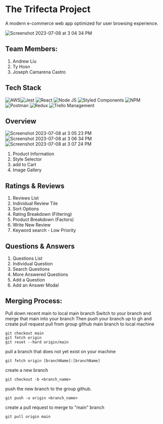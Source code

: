# The Trifecta Project 

A modern e-commerce web app optimized for user browsing experience.

![Screenshot 2023-07-08 at 3 04 34 PM](https://github.com/TheTrifectaProject/FEC-Sprint/assets/104655832/08a59fee-e88e-4f11-9a12-3ffbaa01b622)

## Team Members:

1. Andrew Liu
2. Ty Hosn
3. Joseph Camarena Castro

## Tech Stack

![AWS](https://img.shields.io/badge/Amazon_AWS-FF9900?style=for-the-badge&logo=amazonaws&logoColor=white)![Jest](https://img.shields.io/badge/Jest-C21325?style=for-the-badge&logo=jest&logoColor=white)
![React](https://img.shields.io/badge/React-20232A?style=for-the-badge&logo=react&logoColor=61DAFB)
![Node JS](https://img.shields.io/badge/Node.js-339933?style=for-the-badge&logo=nodedotjs&logoColor=white)
![Styled Components](https://img.shields.io/badge/styled--components-DB7093?style=for-the-badge&logo=styled-components&logoColor=white)
![NPM](https://img.shields.io/badge/npm-CB3837?style=for-the-badge&logo=npm&logoColor=white)
![Postman](https://img.shields.io/badge/Postman-FF6C37?style=for-the-badge&logo=Postman&logoColor=white)
![Redux](https://img.shields.io/badge/Redux-593D88?style=for-the-badge&logo=redux&logoColor=white)
![Trello Management](https://img.shields.io/badge/Trello-0052CC?style=for-the-badge&logo=trello&logoColor=white)

## Overview
![Screenshot 2023-07-08 at 3 05 23 PM](https://github.com/TheTrifectaProject/FEC-Sprint/assets/104655832/8b2d1394-c3ff-4424-8cb5-d53f69514e27)
![Screenshot 2023-07-08 at 3 06 34 PM](https://github.com/TheTrifectaProject/FEC-Sprint/assets/104655832/f136b875-b78a-4e37-8540-55609c3baec3)
![Screenshot 2023-07-08 at 3 07 24 PM](https://github.com/TheTrifectaProject/FEC-Sprint/assets/104655832/ebf95212-4f0d-4b6f-880b-b3db469c9b7e)

1. Product Information
2. Style Selector
3. add to Cart
4. Image Gallery



## Ratings & Reviews

1. Reviews List
2. Individual Review Tile
3. Sort Options
4. Rating Breakdown (Filtering)
5. Product Breakdown (Factors)
6. Write New Review
7. Keyword search - Low Priority


## Questions & Answers

1. Questions List
2. Individual Question
3. Search Questions
4. More Answered Questions
5. Add a Question
6. Add an Answer Modal



## Merging Process: 
Pull down recent main to local main branch
Switch to your branch and merge that main into your branch
Then push your branch up to gh and create pull request
pull from group github main branch to local machine

```
git checkout main
git fetch origin
git reset --hard origin/main
```

pull a branch that does not yet exist on your machine
```
git fetch origin [branchName]:[branchName]
```

create a new branch
```
git checkout -b <branch_name>
```

push the new branch to the group github.
```
git push -u origin <branch_name>
```

create a pull request to merge to "main" branch
```
git pull origin main
```
